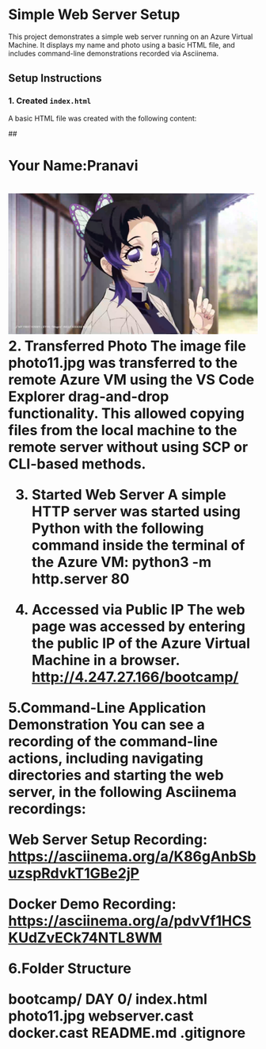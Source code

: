 
# Simple Web Server Setup

This project demonstrates a simple web server running on an Azure Virtual Machine. It displays my name and photo using a basic HTML file, and includes command-line demonstrations recorded via Asciinema.

## Setup Instructions

### 1. Created `index.html`
A basic HTML file was created with the following content:

##<html>
<body>
  <h1>Your Name:Pranavi<h1>
  <img src= "photo11.jpg" alt="photo11">
</body>
</html>
2. Transferred Photo
The image file photo11.jpg was transferred to the remote Azure VM using the VS Code Explorer drag-and-drop functionality. This allowed copying files from the local machine to the remote server without using SCP or CLI-based methods.

3. Started Web Server
A simple HTTP server was started using Python with the following command inside the terminal of the Azure VM:
python3 -m http.server 80

4. Accessed via Public IP
The web page was accessed by entering the public IP of the Azure Virtual Machine in a browser.
http://4.247.27.166/bootcamp/

5.Command-Line Application Demonstration
You can see a recording of the command-line actions, including navigating directories and starting the web server, in the following Asciinema recordings:

Web Server Setup Recording:
https://asciinema.org/a/K86gAnbSbuzspRdvkT1GBe2jP

Docker Demo Recording:
https://asciinema.org/a/pdvVf1HCSKUdZvECk74NTL8WM

6.Folder Structure

bootcamp/
 DAY 0/
    index.html
    photo11.jpg
    webserver.cast
    docker.cast
    README.md
    .gitignore

